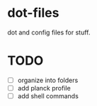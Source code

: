 # dot-files
dot and config files for stuff.

# TODO
- [ ] organize into folders
- [ ] add planck profile
- [ ] add shell commands
